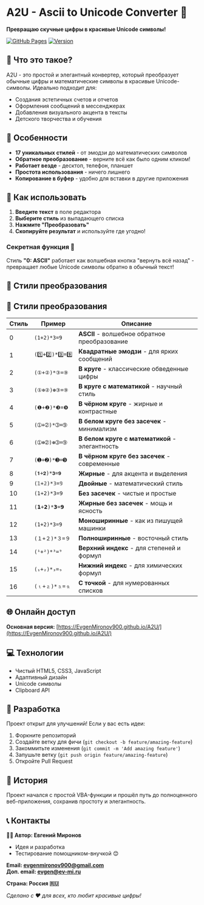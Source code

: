 # A2U - Ascii to Unicode Converter 🎨

**Превращаю скучные цифры в красивые Unicode символы!**

[![GitHub Pages](https://img.shields.io/badge/GitHub-Pages-brightgreen)](https://EvgenMironov900.github.io/A2U/)
[![Version](https://img.shields.io/badge/version-2.0-blue)](https://github.com/EvgenMironov900/A2U)

## 🌟 Что это такое?

A2U - это простой и элегантный конвертер, который преобразует обычные цифры и математические символы в красивые Unicode-символы. Идеально подходит для:

- Создания эстетичных счетов и отчетов
- Оформления сообщений в мессенджерах
- Добавления визуального акцента в тексты
- Детского творчества и обучения

## 🎯 Особенности

- **17 уникальных стилей** - от эмодзи до математических символов
- **Обратное преобразование** - верните всё как было одним кликом!
- **Работает везде** - десктоп, телефон, планшет
- **Простота использования** - ничего лишнего
- **Копирование в буфер** - удобно для вставки в другие приложения

## 🚀 Как использовать

1. **Введите текст** в поле редактора
2. **Выберите стиль** из выпадающего списка
3. **Нажмите "Преобразовать"**
4. **Скопируйте результат** и используйте где угодно!

### Секретная функция 🔐
Стиль **"0: ASCII"** работает как волшебная кнопка "вернуть всё назад" - превращает любые Unicode символы обратно в обычный текст!

## 📱 Стили преобразования

## 🎨 Стили преобразования

| Стиль | Пример | Описание |
|-------|--------|----------|
| 0 | `(1+2)*3=9` | **ASCII** - волшебное обратное преобразование |
| 1 | `(1️⃣+2️⃣)*3️⃣=9️⃣` | **Квадратные эмодзи** - для ярких сообщений |
| 2 | `(①+②)*③=⑨` | **В круге** - классические обведенные цифры |
| 3 | `(①⊕②)⊛③=⑨` | **В круге с математикой** - научный стиль |
| 4 | `(❶+❷)*❸=❾` | **В чёрном круге** - жирные и контрастные |
| 5 | `(➀+➁)*➂=➈` | **В белом круге без засечек** - минимализм |
| 6 | `(➀⊕➁)⊛➂=➈` | **В белом круге с математикой** - элегантность |
| 7 | `(➊+➋)*➌=➒` | **В чёрном круге без засечек** - современные |
| 8 | `(𝟏+𝟐)*𝟑=𝟗` | **Жирные** - для акцента и выделения |
| 9 | `(𝟙+𝟚)*𝟛=𝟡` | **Двойные** - математический стиль |
| 10 | `(𝟣+𝟤)*𝟥=𝟫` | **Без засечек** - чистые и простые |
| 11 | `(𝟭+𝟮)*𝟯=𝟵` | **Жирные без засечек** - мощь и ясность |
| 12 | `(𝟷+𝟸)*𝟹=𝟿` | **Моноширинные** - как из пишущей машинки |
| 13 | `(１+２)*３=９` | **Полноширинные** - восточный стиль |
| 14 | `(¹+²)*³=⁹` | **Верхний индекс** - для степеней и формул |
| 15 | `(₁+₂)*₃=₉` | **Нижний индекс** - для химических формул |
| 16 | `(⒈+⒉)*⒊=⒐` | **С точкой** - для нумерованных списков |

## 🌐 Онлайн доступ

**Основная версия:** [https://EvgenMironov900.github.io/A2U/](https://EvgenMironov900.github.io/A2U/)

## 💻 Технологии

- Чистый HTML5, CSS3, JavaScript
- Адаптивный дизайн
- Unicode символы
- Clipboard API

## 🤝 Разработка

Проект открыт для улучшений! Если у вас есть идеи:

1. Форкните репозиторий
2. Создайте ветку для фичи (`git checkout -b feature/amazing-feature`)
3. Закоммитьте изменения (`git commit -m 'Add amazing feature'`)
4. Запушьте ветку (`git push origin feature/amazing-feature`)
5. Откройте Pull Request

## 📝 История

Проект начался с простой VBA-функции и прошёл путь до полноценного веб-приложения, сохранив простоту и элегантность.

## 📞 Контакты

**👨‍💻 Автор: Евгений Миронов** 
- Идея и разработка
- Тестирование помощником-внучкой 😊

**Email: evgenmironov900@gmail.com**  
**Доп. email: evgen@ev-mi.ru** 

**Страна: Россия 🇷🇺**


*Сделано с ❤️ для всех, кто любит красивые цифры!*
